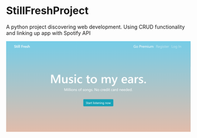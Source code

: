 # StillFreshProject
A python project discovering web development. Using CRUD functionality and linking up app with Spotify API

![Alt text](/flaskmusic/static/img/site.PNG?raw=true "Site")
